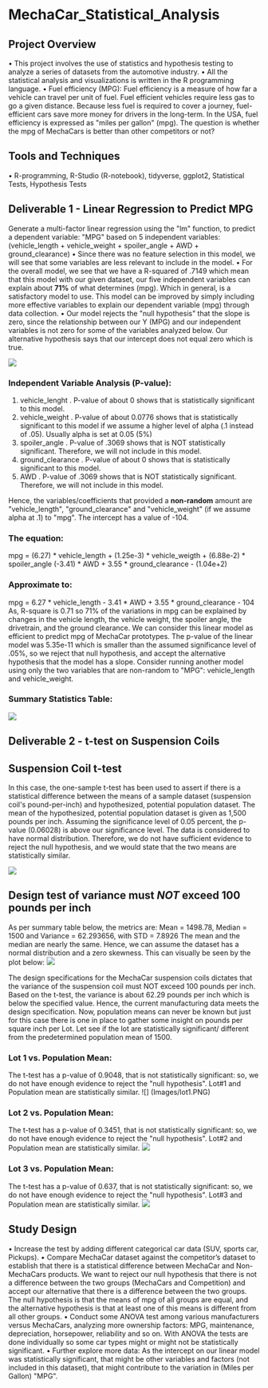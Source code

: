 # MechaCar_Statistical_Analysis
## Project Overview
•	This project involves the use of statistics and hypothesis testing to analyze a series of datasets from the automotive industry.
•	All the statistical analysis and visualizations is written in the R programming language.
•	Fuel efficiency (MPG): Fuel efficiency is a measure of how far a vehicle can travel per unit of fuel. Fuel efficient vehicles require less gas to go a given distance. Because less fuel is required to cover a journey, fuel-efficient cars save more money for drivers in the long-term. In the USA, fuel efficiency is expressed as "miles per gallon" (mpg). The question is whether the mpg of MechaCars is better than other competitors or not?
## Tools and Techniques
•	R-programming, R-Studio (R-notebook), tidyverse, ggplot2, Statistical Tests, Hypothesis Tests
## Deliverable 1 - Linear Regression to Predict MPG
Generate a multi-factor linear regression using the "lm" function, to predict a dependent variable: "MPG" based on 5 independent variables: 
(vehicle_length + vehicle_weight + spoiler_angle + AWD + ground_clearance)
•	Since there was no feature selection in this model, we will see that some variables are less relevant to include in the model. 
•	For the overall model, we see that we have a R-squared of .7149 which mean that this model with our given dataset, our five independent variables can explain about **71%** of what determines (mpg). Which in general, is a satisfactory model to use. This model can be improved by simply including more effective variables to explain our dependent variable (mpg) through data collection. 
•	Our model rejects the "null hypothesis" that the slope is zero, since the relationship between our Y (MPG) and our independent variables is not zero for some of the variables analyzed below. Our alternative hypothesis says that our intercept does not equal zero which is true.  

![](Images/LM_equation.PNG)

### Independent Variable Analysis (P-value):
1.	vehicle_lenght
. P-value of about 0 shows that is statistically significant to this model.
2.	vehicle_weight
. P-value of about 0.0776 shows that is statistically significant to this model if we assume a higher level of alpha (.1 instead of .05).  Usually alpha is set at 0.05 (5%)
3.	spoiler_angle
. P-value of .3069 shows that is NOT statistically significant.  Therefore, we will not include in this model.
4.	ground_clearance
. P-value of about 0 shows that is statistically significant to this model.
5.	AWD
. P-value of .3069 shows that is NOT statistically significant.  Therefore, we will not include in this model.	


Hence, the variables/coefficients that provided a **non-random** amount are "vehicle_length", "ground_clearance" and "vehicle_weight" (if we assume alpha at .1) to "mpg".  The intercept has a value of -104.
### The equation:
mpg = (6.27) * vehicle_length + (1.25e-3) * vehicle_weigth + (6.88e-2) * spoiler_angle (-3.41) * AWD + 3.55 * ground_clearance - (1.04e+2)
### Approximate to:
mpg = 6.27 * vehicle_length - 3.41 * AWD + 3.55 * ground_clearance - 104
As, R-square is 0.71 so 71% of the variations in mpg can be explained by changes in the vehicle length, the vehicle weight, the spoiler angle, the drivetrain, and the ground clearance. 
We can consider this linear model as efficient to predict mpg of MechaCar prototypes.  The p-value of the linear model was 5.35e-11 which is smaller than the assumed significance level of .05%, so we reject that null hypothesis, and accept the alternative hypothesis that the model has a slope. Consider running another model using only the two variables that are non-random to "MPG": vehicle_length and vehicle_weight.
### Summary Statistics Table:
![](Images/LM_stats.PNG)

## Deliverable 2 - t-test on Suspension Coils
## Suspension Coil t-test 
In this case, the one-sample t-test has been used to assert if there is a statistical difference between the means of a sample dataset (suspension coil's pound-per-inch) and hypothesized, potential population dataset. The mean of the hypothesized, potential population dataset is given as 1,500 pounds per inch.
Assuming the significance level of 0.05 percent, the p-value (0.06028) is above our significance level. The data is considered to have normal distribution. Therefore, we do not have sufficient evidence to reject the null hypothesis, and we would state that the two means are statistically similar.

![](Images/lots.PNG)

## Design test of variance must *NOT* exceed 100 pounds per inch
As per summary table below, the metrics are: Mean = 1498.78, Median = 1500 and Variance = 62.293656, with STD = 7.8926
The mean and the median are nearly the same.  Hence, we can assume the dataset has a normal distribution and a zero skewness. This can visually be seen by the plot below:
![](Images/plot1.PNG)

The design specifications for the MechaCar suspension coils dictates that the variance of the suspension coil must NOT exceed 100 pounds per inch.  Based on the t-test, the variance is about 62.29 pounds per inch which is below the specified value.  Hence, the current manufacturing data meets the design specification.
Now, population means can never be known but just for this case there is one in place to gather some insight on pounds per square inch per Lot. Let see if the lot are statistically significant/ different from the predetermined population mean of 1500.

### Lot 1 vs. Population Mean:
The t-test has a p-value of 0.9048, that is not statistically significant: so, we do not have enough evidence to reject the "null hypothesis".  Lot#1 and Population mean are statistically similar.
![] (Images/lot1.PNG)

### Lot 2 vs. Population Mean:
The t-test has a p-value of 0.3451, that is not statistically significant: so, we do not have enough evidence to reject the "null hypothesis".  Lot#2 and Population mean are statistically similar.
![](Images/lot2.PNG)

### Lot 3 vs. Population Mean:
The t-test has a p-value of 0.637, that is not statistically significant: so, we do not have enough evidence to reject the "null hypothesis".  Lot#3 and Population mean are statistically similar.
![](images/lot3.PNG)

## Study Design
•	Increase the test by adding different categorical car data (SUV, sports car, Pickups).
•	Compare MechaCar dataset against the competitor’s dataset to establish that there is a statistical difference between MechaCar and Non-MechaCars products. We want to reject our null hypothesis that there is not a difference between the two groups (MechaCars and Competition) and accept our alternative that there is a difference between the two groups.  The null hypothesis is that the means of mpg of all groups are equal, and the alternative hypothesis is that at least one of this means is different from all other groups.
•	Conduct some ANOVA test among various manufacturers versus MechaCars, analyzing more ownership factors: MPG, maintenance, depreciation, horsepower, reliability and so on. With ANOVA the tests are done individually so some car types might or might not be statistically significant.
•	Further explore more data: As the intercept on our linear model was statistically significant, that might be other variables and factors (not included in this dataset), that might contribute to the variation in (Miles per Gallon) "MPG".
